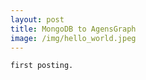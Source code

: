 ```yaml
---
layout: post
title: MongoDB to AgensGraph
image: /img/hello_world.jpeg
---
```


````
first posting.
````
